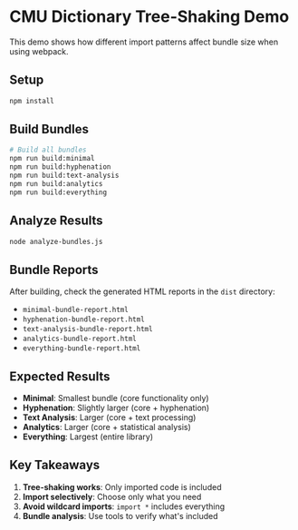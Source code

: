 
# CMU Dictionary Tree-Shaking Demo

This demo shows how different import patterns affect bundle size when using webpack.

## Setup

```bash
npm install
```

## Build Bundles

```bash
# Build all bundles
npm run build:minimal
npm run build:hyphenation
npm run build:text-analysis
npm run build:analytics
npm run build:everything
```

## Analyze Results

```bash
node analyze-bundles.js
```

## Bundle Reports

After building, check the generated HTML reports in the `dist` directory:
- `minimal-bundle-report.html`
- `hyphenation-bundle-report.html`
- `text-analysis-bundle-report.html`
- `analytics-bundle-report.html`
- `everything-bundle-report.html`

## Expected Results

- **Minimal**: Smallest bundle (core functionality only)
- **Hyphenation**: Slightly larger (core + hyphenation)
- **Text Analysis**: Larger (core + text processing)
- **Analytics**: Larger (core + statistical analysis)
- **Everything**: Largest (entire library)

## Key Takeaways

1. **Tree-shaking works**: Only imported code is included
2. **Import selectively**: Choose only what you need
3. **Avoid wildcard imports**: `import *` includes everything
4. **Bundle analysis**: Use tools to verify what's included
